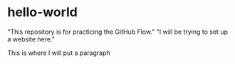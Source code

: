 # hello-world
"This repository is for practicing the GitHub Flow."
"I will be trying to set up a website here."


<p>This is where I will put a paragraph</p>
